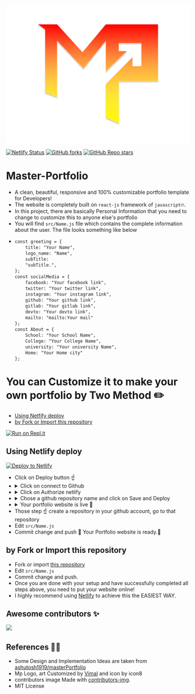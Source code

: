 [![Master-Portfolio](src/assets/img/Master-Portfolio.png)](https://github.com/vimalverma558/Master-Portfolio)

[![Netlify Status](https://api.netlify.com/api/v1/badges/ff93814b-ada6-4afa-9055-2b35043eb36c/deploy-status)](https://app.netlify.com/sites/vima/deploys)
[![GitHub forks](https://img.shields.io/github/forks/vimalverma558/Master-Portfolio?style=social)](https://github.com/vimalverma558/Master-Portfolio/network/members)
[![GitHub Repo stars](https://img.shields.io/github/stars/vimalverma558/Master-Portfolio?style=social)](https://github.com/vimalverma558/Master-Portfolio/stargazers)


# Master-Portfolio
- A clean, beautiful, responsive and 100% customizable portfolio template for Developers!
- The website is completely built on `react-js` framework of `javascript`🔥.
- In this project, there are basically Personal Information that you need to change to customize this to anyone else's portfolio
- You will find `src/Name.js` file which contains the complete information about the user. The file looks something like below
- 
    ``` 
    const greeting = {
        title: "Your Name",
        logo_name: "Name",
        subTitle:
        "subTitle.",
    };
    const socialMedia = {
        facebook: "Your facebook link",
        twitter: "Your twitter link",
        instagram: "Your instagram link",
        github: "Your github link",
        gitlab: "Your gitlab link",
        devto: "Your devto link",
        mailto: "mailto:Your mail"
    };
    const About = {
        School: "Your School Name",
        College: "Your College Name",
        university: "Your university Name",
        Home: "Your Home city"
    };
    ```


# You can Customize it to make your own portfolio by Two Method ✏️
- [Using Netfify deploy](#using-netlify-deploy)
- [by Fork or Import this repository](#by-fork-or-Import-this-repository)

[![Run on Repl.it](https://repl.it/badge/github/vimalverma558/Master-Portfolio)](https://repl.it/github/vimalverma558/Master-Portfolio)


## Using Netlify deploy
[![Deploy to Netlify](https://www.netlify.com/img/deploy/button.svg)](https://app.netlify.com/start/deploy?repository=https://github.com/vimalverma558/Master-Portfolio)
- Click on Deploy button ☝️
- <details>
  <summary>Click on connect to Github</summary>
  <img alt="m1" src="src/assets/img/m1.png" />
  </details>
- <details>
  <summary>Click on Authorize netlify</summary>
  <img alt="m2" src="src/assets/img/m2.png" />
  </details>
- <details>
  <summary>Chose a github repository name and click on Save and Deploy</summary>
  <img alt="m3" src="src/assets/img/m3.png" />
  </details>
- <details>
  <summary>Your portfolio website is live 🚀</summary>
  <img alt="m4" src="src/assets/img/m4.png" />
  </details> 
- Those step ☝️ create a repository in your github account, go to that repository
- Edit `src/Name.js` 
- Commit change and push 🎉 Your Portfolio website is ready.🥳


## by Fork or Import this repository
- Fork or import [this repository](https://github.com/vimalverma558/Master-Portfolio)
- Edit `src/Name.js` 
- Commit change and push.
- Once you are done with your setup and have successfully completed all steps above, you need to put your website online!
- I highly recommend using [Netlify](https://www.netlify.com/) to achieve this the EASIEST WAY.





## Awesome contributors ✨

<a href="https://github.com/vimalverma558/Master-Portfolio/graphs/contributors">
  <img src="https://contributors-img.web.app/image?repo=vimalverma558/Master-Portfolio" />
</a>



## References 👏🏻
- Some Design and Implementation Ideas are taken from [ashutosh1919/masterPortfolio](https://github.com/ashutosh1919/masterPortfolio)
- Mp Logo, art Customized by [Vimal](https://github.com/vimalverma558) and icon by icon8
- contributors image Made with [contributors-img](https://contributors-img.web.app).
- MIT License 